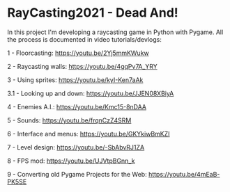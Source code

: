# RayCasting2021 - Dead And!

In this project I'm developing a raycasting game in Python with Pygame. All the process is documented in video tutorials/devlogs:

1 - Floorcasting: https://youtu.be/2Yj5mmKWukw

2 - Raycasting walls: https://youtu.be/4gqPv7A_YRY

3 - Using sprites: https://youtu.be/kyI-Ken7aAk

  3.1 - Looking up and down: https://youtu.be/JJEN08XBiyA
  
4 - Enemies A.I.: https://youtu.be/Kmc15-8nDAA

5 - Sounds: https://youtu.be/frqnCzZ4SRM

6 - Interface and menus: https://youtu.be/GKYkiwBmKZI

7 - Level design: https://youtu.be/-SbAbvRJ1ZA

8 - FPS mod: https://youtu.be/UJVtpBGnn_k

9 - Converting old Pygame Projects for the Web: https://youtu.be/4mEaB-PK5SE
